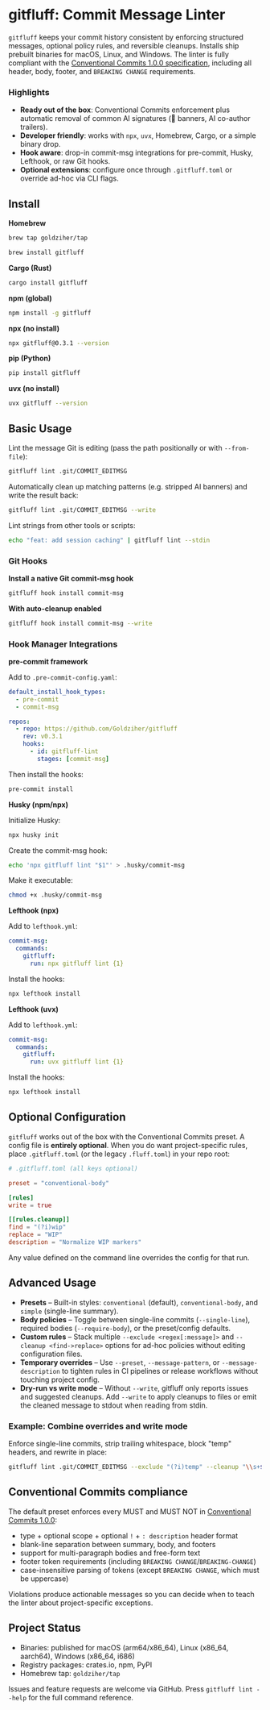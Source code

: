 # gitfluff: Commit Message Linter

`gitfluff` keeps your commit history consistent by enforcing structured messages, optional policy rules, and reversible cleanups. Installs ship prebuilt binaries for macOS, Linux, and Windows. The linter is fully compliant with the [Conventional Commits 1.0.0 specification](https://www.conventionalcommits.org/en/v1.0.0/), including all header, body, footer, and `BREAKING CHANGE` requirements.

### Highlights

- **Ready out of the box**: Conventional Commits enforcement plus automatic removal of common AI signatures (🤖 banners, AI co-author trailers).
- **Developer friendly**: works with `npx`, `uvx`, Homebrew, Cargo, or a simple binary drop.
- **Hook aware**: drop-in commit-msg integrations for pre-commit, Husky, Lefthook, or raw Git hooks.
- **Optional extensions**: configure once through `.gitfluff.toml` or override ad-hoc via CLI flags.

## Install

**Homebrew**
```bash
brew tap goldziher/tap
```
```bash
brew install gitfluff
```

**Cargo (Rust)**
```bash
cargo install gitfluff
```

**npm (global)**
```bash
npm install -g gitfluff
```

**npx (no install)**
```bash
npx gitfluff@0.3.1 --version
```

**pip (Python)**
```bash
pip install gitfluff
```

**uvx (no install)**
```bash
uvx gitfluff --version
```

## Basic Usage

Lint the message Git is editing (pass the path positionally or with `--from-file`):

```bash
gitfluff lint .git/COMMIT_EDITMSG
```

Automatically clean up matching patterns (e.g. stripped AI banners) and write the result back:

```bash
gitfluff lint .git/COMMIT_EDITMSG --write
```

Lint strings from other tools or scripts:

```bash
echo "feat: add session caching" | gitfluff lint --stdin
```

### Git Hooks

**Install a native Git commit-msg hook**
```bash
gitfluff hook install commit-msg
```

**With auto-cleanup enabled**
```bash
gitfluff hook install commit-msg --write
```

### Hook Manager Integrations

**pre-commit framework**

Add to `.pre-commit-config.yaml`:
```yaml
default_install_hook_types:
  - pre-commit
  - commit-msg

repos:
  - repo: https://github.com/Goldziher/gitfluff
    rev: v0.3.1
    hooks:
      - id: gitfluff-lint
        stages: [commit-msg]
```

Then install the hooks:
```bash
pre-commit install
```

**Husky (npm/npx)**

Initialize Husky:
```bash
npx husky init
```

Create the commit-msg hook:
```bash
echo 'npx gitfluff lint "$1"' > .husky/commit-msg
```

Make it executable:
```bash
chmod +x .husky/commit-msg
```

**Lefthook (npx)**

Add to `lefthook.yml`:
```yaml
commit-msg:
  commands:
    gitfluff:
      run: npx gitfluff lint {1}
```

Install the hooks:
```bash
npx lefthook install
```

**Lefthook (uvx)**

Add to `lefthook.yml`:
```yaml
commit-msg:
  commands:
    gitfluff:
      run: uvx gitfluff lint {1}
```

Install the hooks:
```bash
npx lefthook install
```

## Optional Configuration

`gitfluff` works out of the box with the Conventional Commits preset. A config file is **entirely optional**. When you do want project-specific rules, place `.gitfluff.toml` (or the legacy `.fluff.toml`) in your repo root:

```toml
# .gitfluff.toml (all keys optional)

preset = "conventional-body"

[rules]
write = true

[[rules.cleanup]]
find = "(?i)wip"
replace = "WIP"
description = "Normalize WIP markers"
```

Any value defined on the command line overrides the config for that run.

## Advanced Usage

- **Presets** – Built-in styles: `conventional` (default), `conventional-body`, and `simple` (single-line summary).
- **Body policies** – Toggle between single-line commits (`--single-line`), required bodies (`--require-body`), or the preset/config defaults.
- **Custom rules** – Stack multiple `--exclude <regex[:message]>` and `--cleanup <find->replace>` options for ad-hoc policies without editing configuration files.
- **Temporary overrides** – Use `--preset`, `--message-pattern`, or `--message-description` to tighten rules in CI pipelines or release workflows without touching project config.
- **Dry-run vs write mode** – Without `--write`, gitfluff only reports issues and suggested cleanups. Add `--write` to apply cleanups to files or emit the cleaned message to stdout when reading from stdin.

### Example: Combine overrides and write mode

Enforce single-line commits, strip trailing whitespace, block "temp" headers, and rewrite in place:
```bash
gitfluff lint .git/COMMIT_EDITMSG --exclude "(?i)temp" --cleanup "\\s+$->" --single-line --write
```

## Conventional Commits compliance

The default preset enforces every MUST and MUST NOT in [Conventional Commits 1.0.0](https://www.conventionalcommits.org/en/v1.0.0/):

- type + optional scope + optional `!` + `: description` header format
- blank-line separation between summary, body, and footers
- support for multi-paragraph bodies and free-form text
- footer token requirements (including `BREAKING CHANGE`/`BREAKING-CHANGE`)
- case-insensitive parsing of tokens (except `BREAKING CHANGE`, which must be uppercase)

Violations produce actionable messages so you can decide when to teach the linter about project-specific exceptions.

## Project Status

- Binaries: published for macOS (arm64/x86_64), Linux (x86_64, aarch64), Windows (x86_64, i686)
- Registry packages: crates.io, npm, PyPI
- Homebrew tap: `goldziher/tap`

Issues and feature requests are welcome via GitHub. Press `gitfluff lint --help` for the full command reference.
